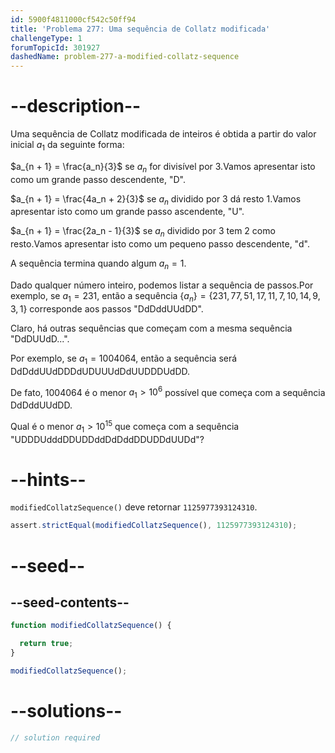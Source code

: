 ```yaml
---
id: 5900f4811000cf542c50ff94
title: 'Problema 277: Uma sequência de Collatz modificada'
challengeType: 1
forumTopicId: 301927
dashedName: problem-277-a-modified-collatz-sequence
---
```


# --description--

Uma sequência de Collatz modificada de inteiros é obtida a partir do valor inicial $a_1$ da seguinte forma:

$a_{n + 1} = \frac{a_n}{3}$ se $a_n$ for divisível por 3.Vamos apresentar isto como um grande passo descendente, "D".

$a_{n + 1} = \frac{4a_n + 2}{3}$ se $a_n$ dividido por 3 dá 
resto 1.Vamos apresentar isto como um grande passo ascendente, "U".

$a_{n + 1} = \frac{2a_n - 1}{3}$ se $a_n$ dividido por 3 tem 2 como resto.Vamos apresentar isto como um pequeno passo descendente, "d".

A sequência termina quando algum $a_n = 1$.

Dado qualquer número inteiro, podemos listar a sequência de passos.Por exemplo, se $a_1 = 231$, então a sequência $\{a_n\} = \{231, 77, 51, 17, 11, 7, 10, 14, 9, 3, 1\}$ corresponde aos passos "DdDddUUdDD".

Claro, há outras sequências que começam com a mesma sequência "DdDUUdD...".

Por exemplo, se $a_1 = 1004064$, então a sequência será DdDddUUdDDDdUDUUUdDdUUDDDUdDD.

De fato, 1004064 é o menor $a_1 > {10}^6$ possível que começa com a sequência DdDddUUdDD.

Qual é o menor $a_1 > {10}^{15}$ que começa com a sequência "UDDDUdddDDUDDddDdDddDDUDDdUUDd"?

# --hints--

`modifiedCollatzSequence()` deve retornar `1125977393124310`.

```js
assert.strictEqual(modifiedCollatzSequence(), 1125977393124310);
```

# --seed--

## --seed-contents--

```js
function modifiedCollatzSequence() {

  return true;
}

modifiedCollatzSequence();
```

# --solutions--

```js
// solution required
```
